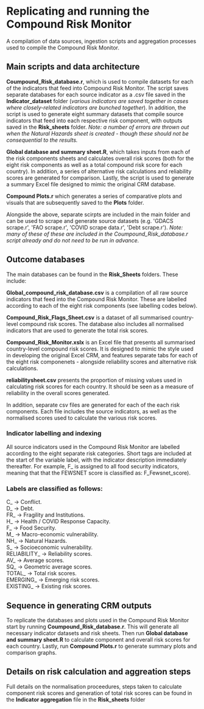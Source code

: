 # Replicating and running the Compound Risk Monitor

A compilation of data sources, ingestion scripts and aggregation processes used to compile the Compound Risk Monitor.

## Main scripts and data architecture

**Coumpound_Risk_database.r**, which is used to compile datasets for each of the indicators that feed into Compound Risk Monitor. The script saves separate databases for each source indicator as a .csv file saved in the **Indicator_dataset** folder (*various indicators are saved together in cases where closely-related indicators are bunched together*). In addition, the script is used to generate eight summary datasets that compile source indicators that feed into each respective risk component, with outputs saved in the **Risk_sheets** folder. *Note: a number of errors are thrown out when the Natural Hazards sheet is created - though these should not be consequential to the results.*

**Global database and summary sheet.R**, which takes inputs from each of the risk components sheets and calculates overall risk scores (both for the eight risk components as well as a total compound risk score for each country). In addition, a series of alternative risk calculations and reliability scores are generated for comparison. Lastly, the script is used to generate a summary Excel file designed to mimic the original CRM database.

**Compound Plots.r** which generates a series of comparative plots and visuals that are subsequently saved to the **Plots** folder.

Alongside the above, separate scirpts are included in the main folder and can be used to scrape and generate source datasets (e.g. 'GDACS scrape.r', 'FAO scrape.r', 'COVID scrape data.r', 'Debt scrape.r'). *Note: many of these of these are included in the Coumpound_Risk_database.r script already and do not need to be run in advance.*


## Outcome databases

The main databases can be found in the **Risk_Sheets** folders. These include:

**Global_compound_risk_database.csv** is a compilation of all raw source indicators that feed into the Compound Risk Monitor. These are labelled according to each of the eight risk components (see labelling codes below). 

**Compound_Risk_Flags_Sheet.csv** is a dataset of all summarised country-level compound risk scores. The database also includes all normalised indicators that are used to generate the total risk scores.

**Compound_Risk_Monitor.xslx** is an Excel file that presents all summarised country-level compound risk scores. It is designed to mimic the style used in developing the original Excel CRM, and features separate tabs for each of the eight risk componenets - alongside reliability scores and alternative risk calculations.

**reliabilitysheet.csv** presents the proportion of missing values used in calculating risk scores for each country. It should be seen as a measure of reliability in the overall scores generated.

In addition, separate csv files are generated for each of the each risk components. Each file includes the source indicators, as well as the normalised scores used to calculate the various risk scores.

### Indicator labelling and indexing

All source indicators used in the Compound Risk Monitor are labelled according to the eight separate risk categories. Short tags are included at the start of the variable label, with the indicator description immediately thereafter. For example, F_ is assigned to all food security indicators, meaning that that the FEWSNET score is classified as: F_Fewsnet_score). 

### Labels are classified as follows:

C_ -> Conflict.  
D_ ->  Debt.  
FR_ -> Fragility and Institutions.  
H_ -> Health / COVID Response Capacity.  
F_ -> Food Security.  
M_ -> Macro-economic vulnerability.  
NH_ -> Natural Hazards.  
S_ -> Socioeconomic vulnerability.  
RELIABILITY_ -> Reliability scores.  
AV_ -> Average scores.  
SQ_ -> Geometric average scores.  
TOTAL_ -> Total risk scores.  
EMERGING_ -> Emerging risk scores.  
EXISTING_ -> Existing risk scores.  

## Sequence in generating CRM outputs

To replicate the databases and plots used in the Compound Risk Monitor start by running **Coumpound_Risk_database.r**. This will generate all necessary indicator datasets and risk sheets. Then run **Global database and summary sheet.R** to calculate component and overall risk scores for each country. Lastly, run **Compound Plots.r** to generate summary plots and comparison graphs.

## Details on risk calculation and aggreation steps

Full details on the normalisation proceedures, steps taken to calculate component risk scores and generation of total risk scores can be found in the **Indicator aggregation** file in the **Risk_sheets** folder
